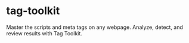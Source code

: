 # tag-toolkit
Master the scripts and meta tags on any webpage. Analyze, detect, and review results with Tag Toolkit.
